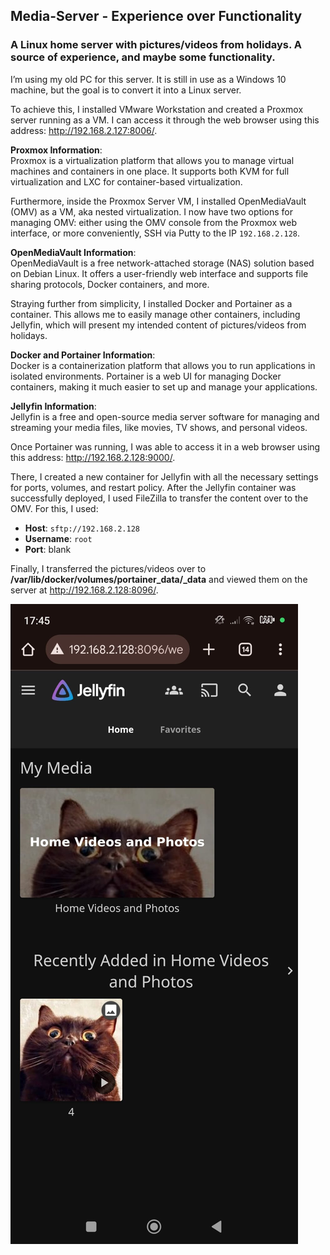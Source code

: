 ## Media-Server - Experience over Functionality

### A Linux home server with pictures/videos from holidays. A source of experience, and maybe some functionality.

I’m using my old PC for this server. It is still in use as a Windows 10 machine, but the goal is to convert it into a Linux server.

To achieve this, I installed VMware Workstation and created a Proxmox server running as a VM. I can access it through the web browser using this address: http://192.168.2.127:8006/.

**Proxmox Information**:  
Proxmox is a virtualization platform that allows you to manage virtual machines and containers in one place. It supports both KVM for full virtualization and LXC for container-based virtualization.

Furthermore, inside the Proxmox Server VM, I installed OpenMediaVault (OMV) as a VM, aka nested virtualization. I now have two options for managing OMV: either using the OMV console from the Proxmox web interface, or more conveniently, SSH via Putty to the IP `192.168.2.128`.

**OpenMediaVault Information**:  
OpenMediaVault is a free network-attached storage (NAS) solution based on Debian Linux. It offers a user-friendly web interface and supports file sharing protocols, Docker containers, and more.

Straying further from simplicity, I installed Docker and Portainer as a container. This allows me to easily manage other containers, including Jellyfin, which will present my intended content of pictures/videos from holidays.

**Docker and Portainer Information**:  
Docker is a containerization platform that allows you to run applications in isolated environments. Portainer is a web UI for managing Docker containers, making it much easier to set up and manage your applications.

**Jellyfin Information**:  
Jellyfin is a free and open-source media server software for managing and streaming your media files, like movies, TV shows, and personal videos.

Once Portainer was running, I was able to access it in a web browser using this address: http://192.168.2.128:9000/.

There, I created a new container for Jellyfin with all the necessary settings for ports, volumes, and restart policy. After the Jellyfin container was successfully deployed, I used FileZilla to transfer the content over to the OMV. For this, I used:

- **Host**: `sftp://192.168.2.128`
- **Username**: `root`
- **Port**: blank

Finally, I transferred the pictures/videos over to **/var/lib/docker/volumes/portainer_data/_data** and viewed them on the server at http://192.168.2.128:8096/.

![Result on mobile phone](https://github.com/PapazovVilian/Media-Server/raw/main/Image%202025-04-09%20at%2017.46.07.jpeg)



